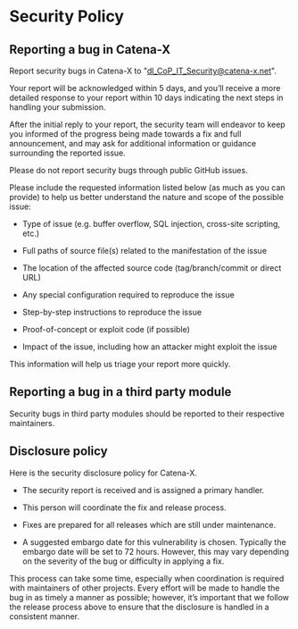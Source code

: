# Security Policy
 
 
 
 
## Reporting a bug in Catena-X
 
 
 
 
Report security bugs in Catena-X to "dl_CoP_IT_Security@catena-x.net".
 
Your report will be acknowledged within 5 days, and you’ll receive a more detailed response to your report within 10 days indicating the next steps in handling your submission.
 
After the initial reply to your report, the security team will endeavor to keep you informed of the progress being made towards a fix and full announcement, and may ask for additional information or guidance surrounding the reported issue.
 
Please do not report security bugs through public GitHub issues.
 
 
 
 
Please include the requested information listed below (as much as you can provide) to help us better understand the nature and scope of the possible issue:
 
- Type of issue (e.g. buffer overflow, SQL injection, cross-site scripting, etc.)
 
- Full paths of source file(s) related to the manifestation of the issue
 
- The location of the affected source code (tag/branch/commit or direct URL)
 
- Any special configuration required to reproduce the issue
 
- Step-by-step instructions to reproduce the issue
 
- Proof-of-concept or exploit code (if possible)
 
- Impact of the issue, including how an attacker might exploit the issue
 
This information will help us triage your report more quickly.
 
 
 
 
## Reporting a bug in a third party module
 
Security bugs in third party modules should be reported to their respective maintainers.
 
 
 
 
## Disclosure policy
 
Here is the security disclosure policy for Catena-X.
 
- The security report is received and is assigned a primary handler.
 
- This person will coordinate the fix and release process.
 
- Fixes are prepared for all releases which are still under maintenance.
 
- A suggested embargo date for this vulnerability is chosen. Typically the embargo date will be set to 72 hours. However, this may vary depending on the severity of the bug or difficulty in applying a fix.
 
This process can take some time, especially when coordination is required with maintainers of other projects. 
Every effort will be made to handle the bug in as timely a manner as possible; however, it’s important that we follow the release process above to ensure that the disclosure is handled in a consistent manner.
